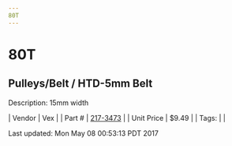 ```yaml
---
80T
---
```


# 80T
## Pulleys/Belt / HTD-5mm Belt
Description: 	15mm width 

| Vendor | Vex | 
| Part # | [217-3473](http://www.vexrobotics.com/vexpro/motion/belts-and-pulleys/htdbelts15.html) | 
| Unit Price | $9.49 | 
| Tags: |  | 

Last updated: Mon May 08 00:53:13 PDT 2017